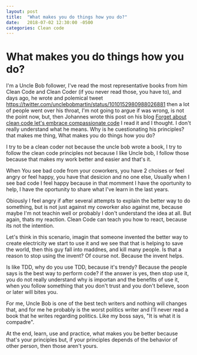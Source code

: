 ```yaml
---
layout: post
title:  "What makes you do things how you do?"
date:   2018-07-02 12:30:00 -0500
categories: Clean code
---
```


# What makes you do things how you do?

I'm a Uncle Bob follower, I've read the most representative books from him Clean Code and Clean Coder (if you never read those, you have to), and days ago, he wrote and polemical tweet https://twitter.com/unclebobmartin/status/1010152980988026881 then a lot of people went over his throat, I'm not going to argue if was wrong, is not the point now, but, then Johannes wrote this post on his blog 
[Forget about clean code let's embrace compassionate code](http://johannesbrodwall.com/2018/06/24/forget-about-clean-code-lets-embrace-compassionate-code) I read it and I thought. I don't really understand what he means. Why is he cuestionating his principles? that makes me thing, What makes you do things how you do?

I try to be a clean coder not because the uncle bob wrote a book, I try to follow the clean code principles not because I like Uncle bob, I follow those because that makes my work better and easier and that's it.

When You see bad code from your coworkers, you have 2 choises or feel angry or feel happy, you have that desicion and no one else, Usually when I see bad code I feel happy because in that momment I have the oportunity to help, I have the oportunity to share what I've learn in the last years.

Obiously I feel angry if after several attempts to explain the better way to do something, but is not just against my coworker also against me, because maybe I'm not teachin well or probably I don't understand the idea at all. But again, thats my reaction. Clean Code can teach you how to react, because its not the intention.

Let's think in this scenario, imagin that someone invented the better way to create electricity we start to use it and we see that that is helping to save the world, then this guy fall into maddnes, and kill many people. Is that a reason to stop using the invent? Of course not. Because the invent helps.

Is like TDD, why do you use TDD, because it's trendy? Because the people says is the best way to perform code? if the answer is yes, then stop use it, you do not really understand why is importan and the benefits of use it, when you follow something that you don't trust and you don't believe, soon or later will bites you.

For me, Uncle Bob is one of the best tech writers and nothing will changes that, and for me he probably is the worst politics writer and I'll never read a book that he writes regarding politics. Like my boss says, "It is what it is compadre".

At the end, learn, use and practice, what makes you be better because that's your principles but, if your principles depends of the behavior of other person, then those aren't yours.
